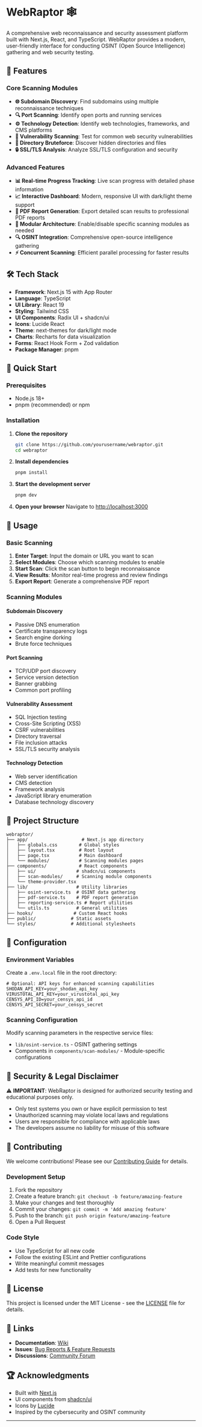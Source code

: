 # WebRaptor 🕸️

A comprehensive web reconnaissance and security assessment platform built with Next.js, React, and TypeScript. WebRaptor provides a modern, user-friendly interface for conducting OSINT (Open Source Intelligence) gathering and web security testing.

## 🚀 Features

### Core Scanning Modules

- **🌐 Subdomain Discovery**: Find subdomains using multiple reconnaissance techniques
- **🔍 Port Scanning**: Identify open ports and running services
- **⚙️ Technology Detection**: Identify web technologies, frameworks, and CMS platforms
- **🐛 Vulnerability Scanning**: Test for common web security vulnerabilities
- **📁 Directory Bruteforce**: Discover hidden directories and files
- **🔒 SSL/TLS Analysis**: Analyze SSL/TLS configuration and security

### Advanced Features

- **📊 Real-time Progress Tracking**: Live scan progress with detailed phase information
- **📈 Interactive Dashboard**: Modern, responsive UI with dark/light theme support
- **📄 PDF Report Generation**: Export detailed scan results to professional PDF reports
- **🎯 Modular Architecture**: Enable/disable specific scanning modules as needed
- **🔍 OSINT Integration**: Comprehensive open-source intelligence gathering
- **⚡ Concurrent Scanning**: Efficient parallel processing for faster results

## 🛠️ Tech Stack

- **Framework**: Next.js 15 with App Router
- **Language**: TypeScript
- **UI Library**: React 19
- **Styling**: Tailwind CSS
- **UI Components**: Radix UI + shadcn/ui
- **Icons**: Lucide React
- **Theme**: next-themes for dark/light mode
- **Charts**: Recharts for data visualization
- **Forms**: React Hook Form + Zod validation
- **Package Manager**: pnpm

## 🏁 Quick Start

### Prerequisites

- Node.js 18+ 
- pnpm (recommended) or npm

### Installation

1. **Clone the repository**
   ```bash
   git clone https://github.com/yourusername/webraptor.git
   cd webraptor
   ```

2. **Install dependencies**
   ```bash
   pnpm install
   ```

3. **Start the development server**
   ```bash
   pnpm dev
   ```

4. **Open your browser**
   Navigate to [http://localhost:3000](http://localhost:3000)

## 📖 Usage

### Basic Scanning

1. **Enter Target**: Input the domain or URL you want to scan
2. **Select Modules**: Choose which scanning modules to enable
3. **Start Scan**: Click the scan button to begin reconnaissance
4. **View Results**: Monitor real-time progress and review findings
5. **Export Report**: Generate a comprehensive PDF report

### Scanning Modules

#### Subdomain Discovery
- Passive DNS enumeration
- Certificate transparency logs
- Search engine dorking
- Brute force techniques

#### Port Scanning
- TCP/UDP port discovery
- Service version detection
- Banner grabbing
- Common port profiling

#### Vulnerability Assessment
- SQL Injection testing
- Cross-Site Scripting (XSS)
- CSRF vulnerabilities
- Directory traversal
- File inclusion attacks
- SSL/TLS security analysis

#### Technology Detection
- Web server identification
- CMS detection
- Framework analysis
- JavaScript library enumeration
- Database technology discovery

## 📁 Project Structure

```
webraptor/
├── app/                    # Next.js app directory
│   ├── globals.css        # Global styles
│   ├── layout.tsx         # Root layout
│   ├── page.tsx           # Main dashboard
│   └── modules/           # Scanning modules pages
├── components/            # React components
│   ├── ui/               # shadcn/ui components
│   ├── scan-modules/     # Scanning module components
│   └── theme-provider.tsx
├── lib/                  # Utility libraries
│   ├── osint-service.ts  # OSINT data gathering
│   ├── pdf-service.ts    # PDF report generation
│   ├── reporting-service.ts # Report utilities
│   └── utils.ts          # General utilities
├── hooks/               # Custom React hooks
├── public/             # Static assets
└── styles/             # Additional stylesheets
```

## 🔧 Configuration

### Environment Variables

Create a `.env.local` file in the root directory:

```env
# Optional: API keys for enhanced scanning capabilities
SHODAN_API_KEY=your_shodan_api_key
VIRUSTOTAL_API_KEY=your_virustotal_api_key
CENSYS_API_ID=your_censys_api_id
CENSYS_API_SECRET=your_censys_secret
```

### Scanning Configuration

Modify scanning parameters in the respective service files:
- `lib/osint-service.ts` - OSINT gathering settings
- Components in `components/scan-modules/` - Module-specific configurations

## 🚨 Security & Legal Disclaimer

⚠️ **IMPORTANT**: WebRaptor is designed for authorized security testing and educational purposes only.

- Only test systems you own or have explicit permission to test
- Unauthorized scanning may violate local laws and regulations
- Users are responsible for compliance with applicable laws
- The developers assume no liability for misuse of this software

## 🤝 Contributing

We welcome contributions! Please see our [Contributing Guide](CONTRIBUTING.md) for details.

### Development Setup

1. Fork the repository
2. Create a feature branch: `git checkout -b feature/amazing-feature`
3. Make your changes and test thoroughly
4. Commit your changes: `git commit -m 'Add amazing feature'`
5. Push to the branch: `git push origin feature/amazing-feature`
6. Open a Pull Request

### Code Style

- Use TypeScript for all new code
- Follow the existing ESLint and Prettier configurations
- Write meaningful commit messages
- Add tests for new functionality

## 📝 License

This project is licensed under the MIT License - see the [LICENSE](LICENSE) file for details.

## 🔗 Links

- **Documentation**: [Wiki](https://github.com/yourusername/webraptor/wiki)
- **Issues**: [Bug Reports & Feature Requests](https://github.com/yourusername/webraptor/issues)
- **Discussions**: [Community Forum](https://github.com/yourusername/webraptor/discussions)

## 🏆 Acknowledgments

- Built with [Next.js](https://nextjs.org/)
- UI components from [shadcn/ui](https://ui.shadcn.com/)
- Icons by [Lucide](https://lucide.dev/)
- Inspired by the cybersecurity and OSINT community

---
